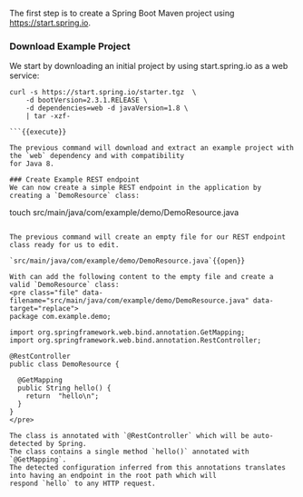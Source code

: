 The first step is to create a Spring Boot Maven project using https://start.spring.io.

### Download Example Project
We start by downloading an initial project by using start.spring.io as a web service:
```
curl -s https://start.spring.io/starter.tgz  \
    -d bootVersion=2.3.1.RELEASE \
    -d dependencies=web -d javaVersion=1.8 \
    | tar -xzf-

```{{execute}}

The previous command will download and extract an example project with the `web` dependency and with compatibility
for Java 8.

### Create Example REST endpoint
We can now create a simple REST endpoint in the application by creating a `DemoResource` class:
```
touch src/main/java/com/example/demo/DemoResource.java
```{{execute}}

The previous command will create an empty file for our REST endpoint class ready for us to edit.

`src/main/java/com/example/demo/DemoResource.java`{{open}}

With can add the following content to the empty file and create a valid `DemoResource` class:
<pre class="file" data-filename="src/main/java/com/example/demo/DemoResource.java" data-target="replace">
package com.example.demo;

import org.springframework.web.bind.annotation.GetMapping;
import org.springframework.web.bind.annotation.RestController;

@RestController
public class DemoResource {

  @GetMapping
  public String hello() {
    return  "hello\n";
  }
}
</pre>

The class is annotated with `@RestController` which will be auto-detected by Spring.
The class contains a single method `hello()` annotated with `@GetMapping`.
The detected configuration inferred from this annotations translates into having an endpoint in the root path which will 
respond `hello` to any HTTP request.
